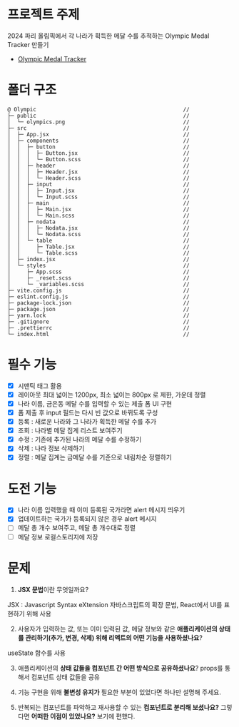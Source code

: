 # 프로젝트 주제

2024 파리 올림픽에서 각 나라가 획득한 메달 수를 추적하는 Olympic Medal Tracker 만들기

- [Olympic Medal Tracker](https://github.com/vitejs/vite-plugin-react/blob/main/packages/plugin-react/README.md)

# 폴더 구조

```
@ Olympic                                              //
├─ public                                              //
│  └─ olympics.png                                     //
├─ src                                                 //
│  ├─ App.jsx                                          //
│  ├─ components                                       //
│  │  ├─ button                                        //
│  │  │  ├─ Button.jsx                                 //
│  │  │  └─ Button.scss                                //
│  │  ├─ header                                        //
│  │  │  ├─ Header.jsx                                 //
│  │  │  └─ Header.scss                                //
│  │  ├─ input                                         //
│  │  │  ├─ Input.jsx                                  //
│  │  │  └─ Input.scss                                 //
│  │  ├─ main                                          //
│  │  │  ├─ Main.jsx                                   //
│  │  │  └─ Main.scss                                  //
│  │  ├─ nodata                                        //
│  │  │  ├─ Nodata.jsx                                 //
│  │  │  └─ Nodata.scss                                //
│  │  └─ table                                         //
│  │     ├─ Table.jsx                                  //
│  │     └─ Table.scss                                 //
│  ├─ index.jsx                                        //
│  └─ styles                                           //
│     ├─ App.scss                                      //
│     ├─ _reset.scss                                   //
│     └─ _variables.scss                               //
├─ vite.config.js                                      //
├─ eslint.config.js                                    //
├─ package-lock.json                                   //
├─ package.json                                        //
├─ yarn.lock                                           //
├─ .gitignore                                          //
├─ .prettierrc                                         //
└─ index.html                                          //
```

# 필수 기능

- [x] 시맨틱 태그 활용
- [x] 레이아웃 최대 넓이는 1200px, 최소 넓이는 800px 로 제한, 가운데 정렬
- [x] 나라 이름, 금은동 메달 수를 입력할 수 있는 제출 폼 UI 구현
- [x] 폼 제출 후 input 필드는 다시 빈 값으로 바뀌도록 구성
- [x] 등록 : 새로운 나라와 그 나라가 획득한 메달 수를 추가
- [x] 조회 : 나라별 메달 집계 리스트 보여주기
- [x] 수정 : 기존에 추가된 나라의 메달 수를 수정하기
- [x] 삭제 : 나라 정보 삭제하기
- [x] 정렬 : 메달 집계는 금메달 수를 기준으로 내림차순 정렬하기

# 도전 기능

- [x] 나라 이름 입력했을 때 이미 등록된 국가라면 alert 메시지 띄우기
- [x] 업데이트하는 국가가 등록되지 않은 경우 alert 메시지
- [ ] 메달 총 개수 보여주고, 메달 총 개수대로 정렬
- [ ] 메달 정보 로컬스토리지에 저장

# 문제

1. **JSX 문법**이란 무엇일까요?

JSX : Javascript Syntax eXtension
자바스크립트의 확장 문법, React에서 UI를 표현하기 위해 사용

2. 사용자가 입력하는 값, 또는 이미 입력된 값, 메달 정보와 같은 **애플리케이션의 상태를 관리하기(추가, 변경, 삭제) 위해 리액트의 어떤 기능을 사용하셨나요**?

useState 함수를 사용

3. 애플리케이션의 **상태 값들을 컴포넌트 간 어떤 방식으로 공유하셨나요**?
   props를 통해서 컴포넌트 상태 값들을 공유

4. 기능 구현을 위해 **불변성 유지가** 필요한 부분이 있었다면 하나만 설명해 주세요.

5. 반복되는 컴포넌트를 파악하고 재사용할 수 있는 **컴포넌트로 분리해 보셨나요?** 그렇다면 **어떠한 이점이 있었나요?**
   보기에 편했다.
